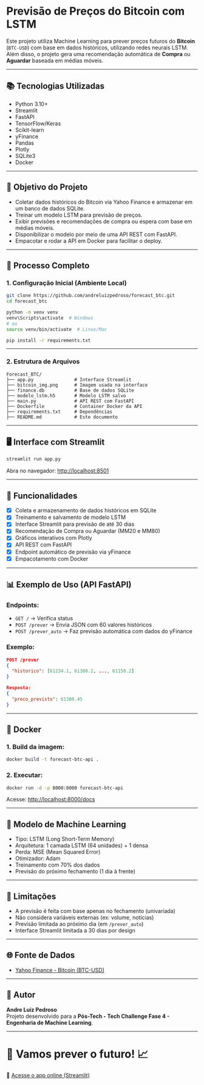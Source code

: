 # Previsão de Preços do Bitcoin com LSTM

Este projeto utiliza Machine Learning para prever preços futuros do **Bitcoin** (`BTC-USD`) com base em dados históricos, utilizando redes neurais LSTM.  
Além disso, o projeto gera uma recomendação automática de **Compra** ou **Aguardar** baseada em médias móveis.

---

## 📚 Tecnologias Utilizadas

- Python 3.10+
- Streamlit
- FastAPI
- TensorFlow/Keras
- Scikit-learn
- yFinance
- Pandas
- Plotly
- SQLite3
- Docker

---

## 🎯 Objetivo do Projeto

- Coletar dados históricos do Bitcoin via Yahoo Finance e armazenar em um banco de dados SQLite.
- Treinar um modelo LSTM para previsão de preços.
- Exibir previsões e recomendações de compra ou espera com base em médias móveis.
- Disponibilizar o modelo por meio de uma API REST com FastAPI.
- Empacotar e rodar a API em Docker para facilitar o deploy.

---

## 💪 Processo Completo

### 1. Configuração Inicial (Ambiente Local)

```bash
git clone https://github.com/andreluizpedroso/forecast_btc.git
cd forecast_btc

python -m venv venv
venv\Scripts\activate  # Windows
# ou
source venv/bin/activate  # Linux/Mac

pip install -r requirements.txt
```

---

### 2. Estrutura de Arquivos

```
Forecast_BTC/
├── app.py               # Interface Streamlit
├── bitcoin_img.png      # Imagem usada na interface
├── finance.db           # Base de dados SQLite
├── modelo_lstm.h5       # Modelo LSTM salvo
├── main.py              # API REST com FastAPI
├── Dockerfile           # Container Docker da API
├── requirements.txt     # Dependências
├── README.md            # Este documento
```

---

## 🖥️ Interface com Streamlit

```bash
streamlit run app.py
```

Abra no navegador: [http://localhost:8501](http://localhost:8501)

---

## 🔢 Funcionalidades

- [x] Coleta e armazenamento de dados históricos em SQLite
- [x] Treinamento e salvamento de modelo LSTM
- [x] Interface Streamlit para previsão de até 30 dias
- [x] Recomendação de Compra ou Aguardar (MM20 e MM80)
- [x] Gráficos interativos com Plotly
- [x] API REST com FastAPI
- [x] Endpoint automático de previsão via yFinance
- [x] Empacotamento com Docker

---

## 📊 Exemplo de Uso (API FastAPI)

### Endpoints:

- `GET /` → Verifica status
- `POST /prever` → Envia JSON com 60 valores históricos
- `POST /prever_auto` → Faz previsão automática com dados do yFinance

### Exemplo:

```json
POST /prever
{
  "historico": [61234.1, 61300.2, ..., 61150.2]
}
```

```json
Resposta:
{
  "preco_previsto": 61380.45
}
```

---

## 🐳 Docker

### 1. Build da imagem:
```bash
docker build -t forecast-btc-api .
```

### 2. Executar:
```bash
docker run -d -p 8000:8000 forecast-btc-api
```

Acesse: [http://localhost:8000/docs](http://localhost:8000/docs)

---

## 🧠 Modelo de Machine Learning

- Tipo: LSTM (Long Short-Term Memory)
- Arquitetura: 1 camada LSTM (64 unidades) + 1 densa
- Perda: MSE (Mean Squared Error)
- Otimizador: Adam
- Treinamento com 70% dos dados
- Previsão do próximo fechamento (1 dia à frente)

---

## 📅 Limitações

- A previsão é feita com base apenas no fechamento (univariada)
- Não considera variáveis externas (ex: volume, notícias)
- Previsão limitada ao próximo dia (em `/prever_auto`)
- Interface Streamlit limitada a 30 dias por design

---

## 🌐 Fonte de Dados

- [Yahoo Finance - Bitcoin (BTC-USD)](https://finance.yahoo.com/quote/BTC-USD)

---

## 👤 Autor

**Andre Luiz Pedroso**  
Projeto desenvolvido para a **Pós-Tech - Tech Challenge Fase 4 - Engenharia de Machine Learning**.

---

# 🚀 Vamos prever o futuro! 📈  
🔗 [Acesse o app online (Streamlit)](https://forecastbtc-jisdg7mfjdwzjngbr6suwq.streamlit.app/)